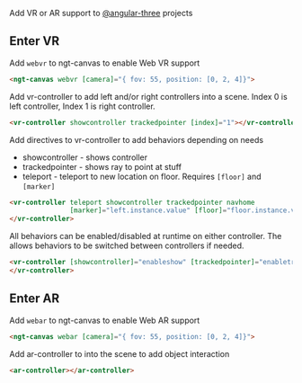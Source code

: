 Add VR or AR support to [@angular-three](https://github.com/nartc/angular-three) projects

## Enter VR

Add `webvr` to ngt-canvas to enable Web VR support
```html
<ngt-canvas webvr [camera]="{ fov: 55, position: [0, 2, 4]}">
```
Add vr-controller to add left and/or right controllers into a scene.  Index 0 is left controller, Index 1 is right controller.
```html
<vr-controller showcontroller trackedpointer [index]="1"></vr-controller>
```
Add directives to vr-controller to add behaviors depending on needs
* showcontroller - shows controller
* trackedpointer - shows ray to point at stuff
* teleport - teleport to new location on floor. Requires `[floor]` and `[marker]` 
```html
<vr-controller teleport showcontroller trackedpointer navhome 
               [marker]="left.instance.value" [floor]="floor.instance.value">
</vr-controller>
```

All behaviors can be enabled/disabled at runtime on either controller.  The allows behaviors to be switched between controllers if needed.
```html
<vr-controller [showcontroller]="enableshow" [trackedpointer]="enabletracking">
</vr-controller>

```

## Enter AR
Add `webar` to ngt-canvas to enable Web AR support
```html
<ngt-canvas webar [camera]="{ fov: 55, position: [0, 2, 4]}">
```
Add ar-controller to into the scene to add object interaction
```html
<ar-controller></ar-controller>
```

